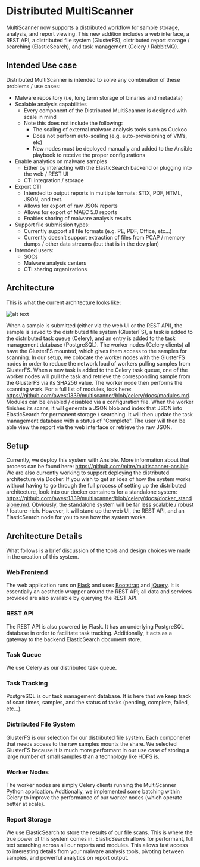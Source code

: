 # Distributed MultiScanner #
MultiScanner now supports a distributed workflow for sample storage, analysis, and report viewing. This new addition includes a web interface, a REST API, a distributed file system (GlusterFS), distributed report storage / searching (ElasticSearch), and task management (Celery / RabbitMQ).

## Intended Use case ##
Distributed MultiScanner is intended to solve any combination of these problems / use cases:

* Malware repository (i.e, long term storage of binaries and metadata)
* Scalable analysis capabilities
  * Every component of the Distributed MultiScanner is designed with scale in mind
  * Note this does not include the following:
    * The scaling of external malware analysis tools such as Cuckoo
    * Does not perform auto-scaling (e.g. auto-provisioning of VM’s, etc)
    * New nodes must be deployed manually and added to the Ansible playbook to receive the proper configurations
* Enable analytics on malware samples
  * Either by interacting with the ElasticSearch backend or plugging into the web / REST UI
  * CTI integration / storage
* Export CTI
  * Intended to output reports in multiple formats: STIX, PDF, HTML, JSON, and text.
  * Allows for export of raw JSON reports
  * Allows for export of MAEC 5.0 reports
  * Enables sharing of malware analysis results
* Support file submission types:
  * Currently support all file formats (e.g. PE, PDF, Office, etc…)
  * Currently doesn’t support extraction of files from PCAP / memory dumps / other data streams (but that is in the dev plan)
* Intended users:
  * SOCs
  * Malware analysis centers
  * CTI sharing organizations

## Architecture ##
This is what the current architecture looks like:

![alt text](https://raw.githubusercontent.com/awest1339/multiscanner/celery/docs/distributed_ms_diagram.PNG)

When a sample is submitted (either via the web UI or the REST API), the sample is saved to the distributed file system (GlusterFS), a task is added to the distributed task queue (Celery), and an entry is added to the task management database (PostgreSQL). The worker nodes (Celery clients) all have the GlusterFS mounted, which gives them access to the samples for scanning. In our setup, we colocate the worker nodes with the GlusterFS nodes in order to reduce the network load of workers pulling samples from GlusterFS. When a new task is added to the Celery task queue, one of the worker nodes will pull the task and retrieve the corresponding sample from the GlusterFS via its SHA256 value. The worker node then performs the scanning work. For a full list of modules, look here: https://github.com/awest1339/multiscanner/blob/celery/docs/modules.md. Modules can be enabled / disabled via a configuration file. When the worker finishes its scans, it will generate a JSON blob and index that JSON into ElasticSearch for permanent storage / searching. It will then update the task management database with a status of "Complete". The user will then be able view the report via the web interface or retrieve the raw JSON.

## Setup ##
Currently, we deploy this system with Ansible. More information about that process can be found here: https://github.com/mitre/multiscanner-ansible. We are also currently working to support deploying the distributed architecture via Docker. If you wish to get an idea of how the system works without having to go through the full process of setting up the distributed architecture, look into our docker containers for a standalone system: https://github.com/awest1339/multiscanner/blob/celery/docs/docker_standalone.md. Obviously, the standalone system will be far less scalable / robust / feature-rich. However, it will stand up the web UI, the REST API, and an ElasticSearch node for you to see how the system works.

## Architecture Details ##
What follows is a brief discussion of the tools and design choices we made in the creation of this system.

### Web Frontend ###
The web application runs on [Flask](http://flask.pocoo.org/) and uses [Bootstrap](https://getbootstrap.com/) and [jQuery](https://jquery.com/). It is essentially an aesthetic wrapper around the REST API; all data and services provided are also available by querying the REST API.

### REST API ###
The REST API is also powered by Flask. It has an underlying PostgreSQL database in order to facilitate task tracking. Additionally, it acts as a gateway to the backend ElasticSearch document store. 

### Task Queue ###
We use Celery as our distributed task queue. 

### Task Tracking ###
PostgreSQL is our task management database. It is here that we keep track of scan times, samples, and the status of tasks (pending, complete, failed, etc...).

### Distributed File System ###
GlusterFS is our selection for our distributed file system. Each componenet that needs access to the raw samples mounts the share. We selected GlusterFS because it is much more performant in our use case of storing a large number of small samples than a technology like HDFS is.

### Worker Nodes ###
The worker nodes are simply Celery clients running the MultiScanner Python application. Addtionally, we implemented some batching within Celery to improve the performance of our worker nodes (which operate better at scale).

### Report Storage ###
We use ElasticSearch to store the results of our file scans. This is where the true power of this system comes in. ElasticSearch allows for performant, full text searching across all our reports and modules. This allows fast access to interesting details from your malware analysis tools, pivoting between samples, and powerful analytics on report output.
